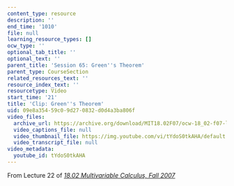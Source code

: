 ```yaml
---
content_type: resource
description: ''
end_time: '1010'
file: null
learning_resource_types: []
ocw_type: ''
optional_tab_title: ''
optional_text: ''
parent_title: 'Session 65: Green''s Theorem'
parent_type: CourseSection
related_resources_text: ''
resource_index_text: ''
resourcetype: Video
start_time: '21'
title: 'Clip: Green''s Theorem'
uid: 09e8a354-59c0-9d27-0832-d0d4a3ba806f
video_files:
  archive_url: https://archive.org/download/MIT18.02F07/ocw-18_02-f07-lec22_300k.mp4
  video_captions_file: null
  video_thumbnail_file: https://img.youtube.com/vi/tYdoS0tkAHA/default.jpg
  video_transcript_file: null
video_metadata:
  youtube_id: tYdoS0tkAHA
---
```


From Lecture 22 of [_18.02 Multivariable Calculus, Fall 2007_](/courses/18-02-multivariable-calculus-fall-2007/video_galleries/video-lectures)



